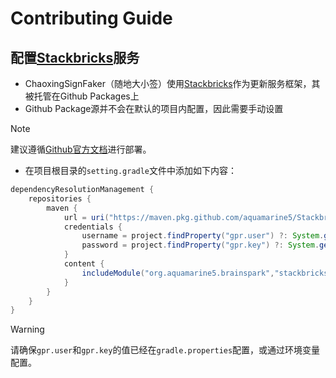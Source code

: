 # Contributing Guide

## 配置[Stackbricks]()服务

- ChaoxingSignFaker（随地大小签）使用[Stackbricks](https://github.com/aquamarine5/Stackbricks)作为更新服务框架，其被托管在Github Packages上
- Github Package源并不会在默认的项目内配置，因此需要手动设置

> [!NOTE]
> 建议遵循[Github官方文档](https://docs.github.com/zh/packages/working-with-a-github-packages-registry/working-with-the-gradle-registry#using-a-published-package)进行部署。

- 在项目根目录的`setting.gradle`文件中添加如下内容：
```groovy
dependencyResolutionManagement {
    repositories {
        maven {
            url = uri("https://maven.pkg.github.com/aquamarine5/Stackbricks")
            credentials {
                username = project.findProperty("gpr.user") ?: System.getenv("GPR_USERNAME")
                password = project.findProperty("gpr.key") ?: System.getenv("GPR_TOKEN")
            }
            content {
                includeModule("org.aquamarine5.brainspark","stackbricks")
            }
        }
    }
}
```
> [!WARNING]
> 请确保`gpr.user`和`gpr.key`的值已经在`gradle.properties`配置，或通过环境变量配置。
